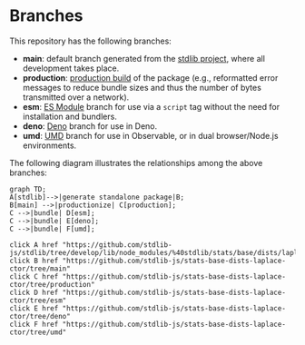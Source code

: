 <!--

@license Apache-2.0

Copyright (c) 2022 The Stdlib Authors.

Licensed under the Apache License, Version 2.0 (the "License");
you may not use this file except in compliance with the License.
You may obtain a copy of the License at

    http://www.apache.org/licenses/LICENSE-2.0

Unless required by applicable law or agreed to in writing, software
distributed under the License is distributed on an "AS IS" BASIS,
WITHOUT WARRANTIES OR CONDITIONS OF ANY KIND, either express or implied.
See the License for the specific language governing permissions and
limitations under the License.

-->

# Branches

This repository has the following branches:

-   **main**: default branch generated from the [stdlib project][stdlib-url], where all development takes place.
-   **production**: [production build][production-url] of the package (e.g., reformatted error messages to reduce bundle sizes and thus the number of bytes transmitted over a network).
-   **esm**: [ES Module][esm-url] branch for use via a `script` tag without the need for installation and bundlers.
-   **deno**: [Deno][deno-url] branch for use in Deno.
-   **umd**: [UMD][umd-url] branch for use in Observable, or in dual browser/Node.js environments.

The following diagram illustrates the relationships among the above branches:

```mermaid
graph TD;
A[stdlib]-->|generate standalone package|B;
B[main] -->|productionize| C[production];
C -->|bundle| D[esm];
C -->|bundle| E[deno];
C -->|bundle| F[umd];

click A href "https://github.com/stdlib-js/stdlib/tree/develop/lib/node_modules/%40stdlib/stats/base/dists/laplace/ctor"
click B href "https://github.com/stdlib-js/stats-base-dists-laplace-ctor/tree/main"
click C href "https://github.com/stdlib-js/stats-base-dists-laplace-ctor/tree/production"
click D href "https://github.com/stdlib-js/stats-base-dists-laplace-ctor/tree/esm"
click E href "https://github.com/stdlib-js/stats-base-dists-laplace-ctor/tree/deno"
click F href "https://github.com/stdlib-js/stats-base-dists-laplace-ctor/tree/umd"
```

[stdlib-url]: https://github.com/stdlib-js/stdlib/tree/develop/lib/node_modules/%40stdlib/stats/base/dists/laplace/ctor
[production-url]: https://github.com/stdlib-js/stats-base-dists-laplace-ctor/tree/production
[deno-url]: https://github.com/stdlib-js/stats-base-dists-laplace-ctor/tree/deno
[umd-url]: https://github.com/stdlib-js/stats-base-dists-laplace-ctor/tree/umd
[esm-url]: https://github.com/stdlib-js/stats-base-dists-laplace-ctor/tree/esm
